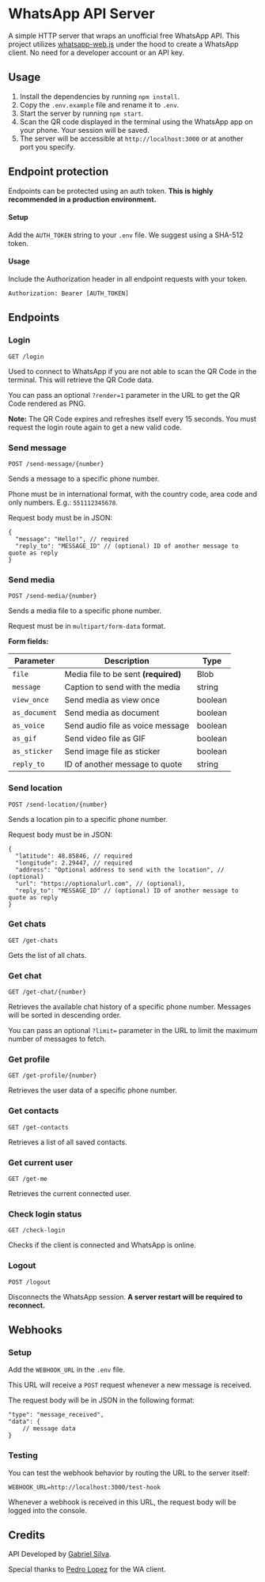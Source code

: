 # WhatsApp API Server

A simple HTTP server that wraps an unofficial free WhatsApp API. This project utilizes [whatsapp-web.js](https://github.com/pedroslopez/whatsapp-web.js) under the hood to create a WhatsApp client. No need for a developer account or an API key.

## Usage

1. Install the dependencies by running `npm install`.
2. Copy the `.env.example` file and rename it to `.env`.
3. Start the server by running `npm start`.
4. Scan the QR code displayed in the terminal using the WhatsApp app on your phone. Your session will be saved.
5. The server will be accessible at `http://localhost:3000` or at another port you specify.

## Endpoint protection

Endpoints can be protected using an auth token. **This is highly recommended in a production environment.**

#### Setup

Add the `AUTH_TOKEN` string to your `.env` file. We suggest using a SHA-512 token.

#### Usage

Include the Authorization header in all endpoint requests with your token.

`Authorization: Bearer [AUTH_TOKEN]`

## Endpoints

### Login

`GET /login`

Used to connect to WhatsApp if you are not able to scan the QR Code in the terminal. This will retrieve the QR Code data.

You can pass an optional `?render=1` parameter in the URL to get the QR Code rendered as PNG.

**Note:** The QR Code expires and refreshes itself every 15 seconds. You must request the login route again to get a new valid code.

### Send message

`POST /send-message/{number}`

Sends a message to a specific phone number.

Phone must be in international format, with the country code, area code and only numbers. E.g.: `551112345678`.

Request body must be in JSON:

```jsonc
{
  "message": "Hello!", // required
  "reply_to": "MESSAGE_ID" // (optional) ID of another message to quote as reply
}
```

### Send media

`POST /send-media/{number}`

Sends a media file to a specific phone number.

Request must be in `multipart/form-data` format.

**Form fields:**

| Parameter     | Description                          | Type    |
| ------------- | ------------------------------------ | ------- |
| `file`        | Media file to be sent **(required)** | Blob    |
| `message`     | Caption to send with the media       | string  |
| `view_once`   | Send media as view once              | boolean |
| `as_document` | Send media as document               | boolean |
| `as_voice`    | Send audio file as voice message     | boolean |
| `as_gif`      | Send video file as GIF               | boolean |
| `as_sticker`  | Send image file as sticker           | boolean |
| `reply_to`    | ID of another message to quote       | string  |

### Send location

`POST /send-location/{number}`

Sends a location pin to a specific phone number.

Request body must be in JSON:

```jsonc
{
  "latitude": 48.85846, // required
  "longitude": 2.29447, // required
  "address": "Optional address to send with the location", // (optional)
  "url": "https://optionalurl.com", // (optional),
  "reply_to": "MESSAGE_ID" // (optional) ID of another message to quote as reply
}
```

### Get chats

`GET /get-chats`

Gets the list of all chats.

### Get chat

`GET /get-chat/{number}`

Retrieves the available chat history of a specific phone number. Messages will be sorted in descending order.

You can pass an optional `?limit=` parameter in the URL to limit the maximum number of messages to fetch.

### Get profile

`GET /get-profile/{number}`

Retrieves the user data of a specific phone number.

### Get contacts

`GET /get-contacts`

Retrieves a list of all saved contacts.

### Get current user

`GET /get-me`

Retrieves the current connected user.

### Check login status

`GET /check-login`

Checks if the client is connected and WhatsApp is online.

### Logout

`POST /logout`

Disconnects the WhatsApp session. **A server restart will be required to reconnect.**

## Webhooks

### Setup

Add the `WEBHOOK_URL` in the `.env` file.

This URL will receive a `POST` request whenever a new message is received.

The request body will be in JSON in the following format:

```jsonc
"type": "message_received",
"data": {
    // message data
}
```

### Testing

You can test the webhook behavior by routing the URL to the server itself:

`WEBHOOK_URL=http://localhost:3000/test-hook`

Whenever a webhook is received in this URL, the request body will be logged into the console.

## Credits

API Developed by [Gabriel Silva](https://github.com/eugabrielsilva).

Special thanks to [Pedro Lopez](https://github.com/pedroslopez) for the WA client.
